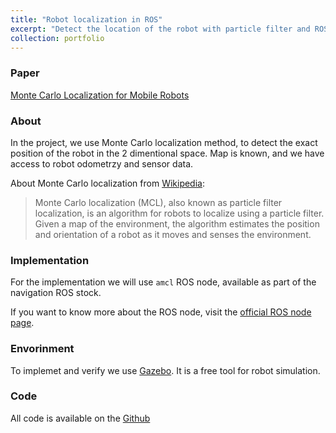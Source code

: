 ```yaml
---
title: "Robot localization in ROS"
excerpt: "Detect the location of the robot with particle filter and ROS<br/><img src='/images/projects/RobotLocalization.png'>"
collection: portfolio
---
```


### Paper

[Monte Carlo Localization for Mobile Robots](https://www.ri.cmu.edu/pub_files/pub1/dellaert_frank_1999_2/dellaert_frank_1999_2.pdf)


### About

In the project, we use Monte Carlo localization method, to detect the exact position of the robot in the 2 dimentional space.
Map is known, and we have access to robot odometrzy and sensor data.

About Monte Carlo localization from [Wikipedia](https://en.wikipedia.org/wiki/Monte_Carlo_localization):

> Monte Carlo localization (MCL), also known as particle filter localization, is an  algorithm for robots to localize using a particle filter. Given a map of the environment, the algorithm estimates the position and orientation of a robot as it moves and senses the environment.


### Implementation

For the implementation we will use `amcl` ROS node, available as part of the navigation ROS stock. 

If you want to know more about the ROS node, visit the [official ROS node page](http://wiki.ros.org/amcl).


### Envorinment

To implemet and verify we use [Gazebo](http://gazebosim.org/). It is a free tool for robot simulation.


### Code

All code is available on the [Github](https://github.com/kurbakov/robot-localization)
